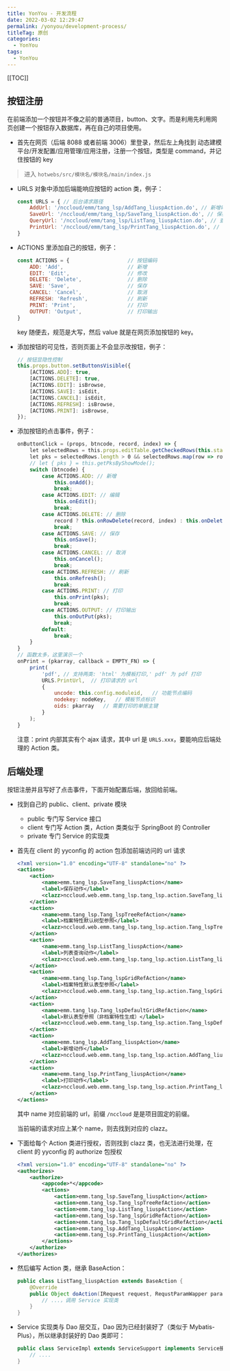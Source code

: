 ```yaml
---
title: YonYou - 开发流程
date: 2022-03-02 12:29:47
permalink: /yonyou/development-process/
titleTag: 原创
categories:
  - YonYou
tags: 
  - YonYou
---
```


[[TOC]]

## 按钮注册

在前端添加一个按钮并不像之前的普通项目，button、文字。而是利用先利用网页创建一个按钮存入数据库，再在自己的项目使用。

- 首先在网页（后端 8088 或者前端 3006）里登录，然后左上角找到 动态建模平台/开发配置/应用管理/应用注册，注册一个按钮，类型是 command，并记住按钮的 key

> 进入 `hotwebs/src/模块名/模块名/main/index.js`

-  URLS 对象中添加后端能响应按钮的 action 类，例子：

    ```js
    const URLS = { // 后台请求路径
        AddUrl: '/nccloud/emm/tang_lsp/AddTang_liuspAction.do', // 新增时请求默认值 Action
        SaveUrl: '/nccloud/emm/tang_lsp/SaveTang_liuspAction.do', // 保存 Action
        QueryUrl: '/nccloud/emm/tang_lsp/ListTang_liuspAction.do', // 查询 Action
        PrintUrl: '/nccloud/emm/tang_lsp/PrintTang_liuspAction.do', // 打印 Action
    }
    ```

-  ACTIONS 里添加自己的按钮，例子：

    ```js
    const ACTIONS = {                   // 按钮编码
        ADD: 'Add',                     // 新增
        EDIT: 'Edit',                   // 修改
        DELETE: 'Delete',               // 删除
        SAVE: 'Save',                   // 保存
        CANCEL: 'Cancel',               // 取消
        REFRESH: 'Refresh',             // 刷新
        PRINT: 'Print',                 // 打印
        OUTPUT: 'Output',               // 打印输出
    }
    ```

    key 随便去，规范是大写，然后 value 就是在网页添加按钮的 key。

- 添加按钮的可见性，否则页面上不会显示改按钮，例子：

    ```js
    // 按钮显隐性控制
    this.props.button.setButtonsVisible({
        [ACTIONS.ADD]: true,
        [ACTIONS.DELETE]: true,
        [ACTIONS.EDIT]: isBrowse,
        [ACTIONS.SAVE]: isEdit,
        [ACTIONS.CANCEL]: isEdit,
        [ACTIONS.REFRESH]: isBrowse,
        [ACTIONS.PRINT]: isBrowse,
    });
    ```

- 添加按钮的点击事件，例子：

    ```js
    onButtonClick = (props, btncode, record, index) => {
        let selectedRows = this.props.editTable.getCheckedRows(this.state.table.area) || [];
        let pks = selectedRows.length > 0 && selectedRows.map(row => row.data.values[FIELDS.PRIMARYKEY].value);
        // let { pks } = this.getPksByShowMode();
        switch (btncode) {
            case ACTIONS.ADD: // 新增
                this.onAdd();
                break;
            case ACTIONS.EDIT: // 编辑
                this.onEdit();
                break;
            case ACTIONS.DELETE: // 删除
                record ? this.onRowDelete(record, index) : this.onDelete();
                break;
            case ACTIONS.SAVE: // 保存
                this.onSave();
                break;
            case ACTIONS.CANCEL: // 取消
                this.onCancel();
                break;
            case ACTIONS.REFRESH: // 刷新
                this.onRefresh();
                break;
            case ACTIONS.PRINT: // 打印
                this.onPrint(pks);
                break;
            case ACTIONS.OUTPUT: // 打印输出
                this.onOutPut(pks);
                break;
            default:
                break;
        }
    }
    // 函数太多，这里演示一个
    onPrint = (pkarray, callback = EMPTY_FN) => {
        print(
            'pdf', // 支持两类: 'html' 为模板打印,' pdf' 为 pdf 打印
            URLS.PrintUrl,  // 打印请求的 url
            {
                uncode: this.config.moduleid,   // 功能节点编码
                nodekey: nodeKey,   // 模板节点标识
                oids: pkarray   // 需要打印的单据主键
            }
        );
    }
    ```

    注意：print 内部其实有个 ajax 请求，其中 url 是 `URLS.xxx`，要能响应后端处理的 Action 类。

## 后端处理

按钮注册并且写好了点击事件，下面开始配置后端，放回给前端。

- 找到自己的 public、client、private 模块

    - public 专门写 Service 接口
    - client 专门写 Action 类，Action 类类似于 SpringBoot 的 Controller
    - private 专门 Service 的实现类

- 首先在 client 的 yyconfig 的 action 包添加前端访问的 url 请求

    ```xml
    <?xml version="1.0" encoding="UTF-8" standalone="no" ?>
    <actions>
        <action>
            <name>emm.tang_lsp.SaveTang_liuspAction</name>
            <label>保存动作</label>
            <clazz>nccloud.web.emm.tang_lsp.tang_lsp.action.SaveTang_liuspAction</clazz>
        </action>
        <action>
            <name>emm.tang_lsp.Tang_lspTreeRefAction</name>
            <label>档案特性默认树型参照</label>
            <clazz>nccloud.web.emm.tang_lsp.tang_lsp.action.Tang_lspTreeRefAction</clazz>
        </action>
        <action>
            <name>emm.tang_lsp.ListTang_liuspAction</name>
            <label>列表查询动作</label>
            <clazz>nccloud.web.emm.tang_lsp.tang_lsp.action.ListTang_liuspAction</clazz>
        </action>
        <action>
            <name>emm.tang_lsp.Tang_lspGridRefAction</name>
            <label>档案特性默认表型参照</label>
            <clazz>nccloud.web.emm.tang_lsp.tang_lsp.action.Tang_lspGridRefAction</clazz>
        </action>
        <action>
            <name>emm.tang_lsp.Tang_lspDefaultGridRefAction</name>
            <label>默认表型参照（非档案特性生成）</label>
            <clazz>nccloud.web.emm.tang_lsp.tang_lsp.action.Tang_lspDefaultGridRefAction</clazz>
        </action>
        <action>
            <name>emm.tang_lsp.AddTang_liuspAction</name>
            <label>新增动作</label>
            <clazz>nccloud.web.emm.tang_lsp.tang_lsp.action.AddTang_liuspAction</clazz>
        </action>
        <action>
            <name>emm.tang_lsp.PrintTang_liuspAction</name>
            <label>打印动作</label>
            <clazz>nccloud.web.emm.tang_lsp.tang_lsp.action.PrintTang_liuspAction</clazz>
        </action>
    </actions>
    ```

    其中 name 对应前端的 url，前缀 `/nccloud` 是是项目固定的前缀。

    当前端的请求对应上某个 name，则去找到对应的 clazz。

- 下面给每个 Action 类进行授权，否则找到 clazz 类，也无法进行处理，在 client 的 yyconfig 的 authorize 包授权

    ```xml
    <?xml version="1.0" encoding="UTF-8" standalone="no" ?>
    <authorizes>
        <authorize>
            <appcode>*</appcode>
            <actions>
                <action>emm.tang_lsp.SaveTang_liuspAction</action>
                <action>emm.tang_lsp.Tang_lspTreeRefAction</action>
                <action>emm.tang_lsp.ListTang_liuspAction</action>
                <action>emm.tang_lsp.Tang_lspGridRefAction</action>
                <action>emm.tang_lsp.Tang_lspDefaultGridRefAction</action>
                <action>emm.tang_lsp.AddTang_liuspAction</action>
                <action>emm.tang_lsp.PrintTang_liuspAction</action>
            </actions>
        </authorize>
    </authorizes>
    ```

- 然后编写 Action 类，继承 BaseAction：

    ```java
    public class ListTang_liuspAction extends BaseAction {
        @Override
        public Object doAction(IRequest request, RequstParamWapper paramWapper) throws Throwable{
    		// ...，调用 Service 实现类
        }
    }
    ```

- Service 实现类与 Dao 层交互，Dao 因为已经封装好了（类似于 Mybatis-Plus），所以继承封装好的 Dao 类即可：

    ```java
    public class ServiceImpl extends ServiceSupport implements Service接口 {
        // ....
    }
    ```

